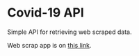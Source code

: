 # Covid-19 API

Simple API for retrieving web scraped data.

Web scrap app is on [this link](https://github.com/cyrilgavala/covid-19-web-scrap).
